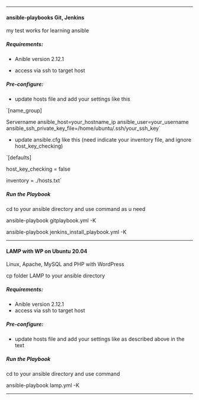 -----------------------------------------------
#### ansible-playbooks Git, Jenkins
 
 
 my test works for learning ansible
  
##### Requirements:
  
  
  - Anible version 2.12.1
 
  - access via ssh to target host

##### Pre-configure:
 
 
  - update hosts file and add your settings like this
    
  `[name_group]
  
  Servername ansible_host=your_hostname_ip ansible_user=your_username ansible_ssh_private_key_file=/home/ubuntu/.ssh/your_ssh_key`
  
  - update ansible.cfg like this (need indicate your inventory file, and ignore host_key_checking)
 
  `[defaults]
  
   host_key_checking = false
  
   inventory         = ./hosts.txt`
 
##### Run the Playbook
 
 
 cd to your ansible directory and use command as u need
  
  ansible-playbook gitplaybook.yml -K
  
  ansible-playbook jenkins_install_playbook.yml -K

------------------------------------------------

#### LAMP with WP on Ubuntu 20.04


  Linux, Apache, MySQL and PHP with WordPress
  
  cp folder LAMP to your ansible directory

##### Requirements:
 
  
  - Anible version 2.12.1
  - access via ssh to target host
 
##### Pre-configure:
 
 
 - update hosts file and add your settings like as described above in the text
    
##### Run the Playbook


  cd to your ansible directory and use command
  
  ansible-playbook lamp.yml -K
  
-----------------------------------------------
